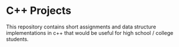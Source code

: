 # C++ Projects

This repository contains short assignments and data structure implementations in c++ that would be useful for high school / college students.
